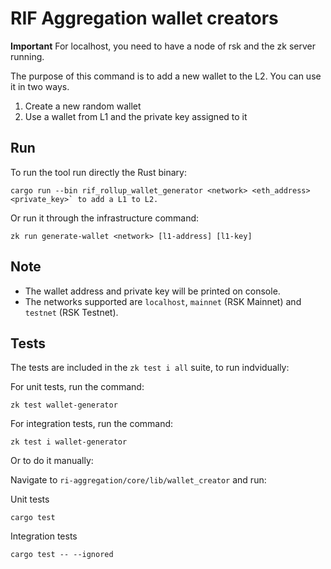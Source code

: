 # RIF Aggregation wallet creators

**Important** For localhost, you need to have a node of rsk and the zk server running.

The purpose of this command is to add a new wallet to the L2. You can use it in two ways.

1. Create a new random wallet
2. Use a wallet from L1 and the private key assigned to it

## Run

To run the tool run directly the Rust binary:

```
cargo run --bin rif_rollup_wallet_generator <network> <eth_address> <private_key>` to add a L1 to L2.
```

Or run it through the infrastructure command:

```
zk run generate-wallet <network> [l1-address] [l1-key]
```

## Note

- The wallet address and private key will be printed on console.
- The networks supported are `localhost`, `mainnet` (RSK Mainnet) and `testnet` (RSK Testnet).

## Tests

The tests are included in the `zk test i all` suite, to run indvidually:

For unit tests, run the command:

```
zk test wallet-generator
```

For integration tests, run the command:

```
zk test i wallet-generator
```

Or to do it manually:

Navigate to `ri-aggregation/core/lib/wallet_creator` and run:

Unit tests

```
cargo test
```

Integration tests

```
cargo test -- --ignored
```
